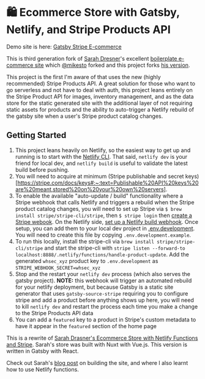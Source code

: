 # 🛍 Ecommerce Store with Gatsby, Netlify, and Stripe Products API

Demo site is here: [Gatsby Stripe E-commerce](https://gatsby-stripe-ecommerce.netlify.app/)

This is third generation fork of [Sarah Dresner](https://github.com/mikeesto)'s excellent [boilerplate e-commerce site](https://github.com/sdras/ecommerce-netlify) which [@mikesto](https://github.com/mikeesto) forked and this project forks [his version](https://github.com/mikeesto/ecommerce-gatsby).

This project is the first I'm aware of that uses the new (highly recommended) Stripe Products API. A great solution for those who want to go serverless and not have to deal with auth, this project leans entirely on the Stripe Product API for images, inventory management, and as the data store for the static generated site with the additional layer of not requiring static assets for products and the ability to auto-trigger a Netlify rebuild of the gatsby site when a user's Stripe product catalog changes.

## Getting Started

1. This project leans heavily on Netlify, so the easiest way to get up and running is to start with the [Netlify CLI](https://docs.netlify.com/cli/get-started/). That said, `netlify dev` is your friend for local dev, and `netlify build` is useful to validate the latest build before pushing.
1. You will need to acquire at minimum (Stripe publishable and secret keys)[https://stripe.com/docs/keys#:~:text=Publishable%20API%20keys%20are%20meant,stored%20on%20your%20own%20servers].
1. To enable the available "auto-update / build" functionality where a Stripe webhook that calls Netlify and triggers a rebuild when the Stripe product catalog changes, you will need to set up Stripe via `$ brew install stripe/stripe-cli/stripe`, then `$ stripe login` then [create a Stripe webook](https://stripe.com/docs/api/webhook_endpoints/create). On the Netlify side, [set up a Netlify build webhook](https://app.netlify.com/sites/<your-site>/settings/deploys#environment). Once setup, you can add them to your local dev project in [.env.development](https://github.com/brianfeister/ecommerce-gatsby/blob/master/.env.development.example#L6-L7). You will need to create this file by copying `.env.development.example`.
1. To run this locally, install the stripe-cli via `brew install stripe/stripe-cli/stripe` and start the stripe-cli with `stripe listen --forward-to localhost:8888/.netlify/functions/handle-product-update`. Add the generated `whsec_xyz` product key to `.env.development` as `STRIPE_WEBHOOK_SECRET=whsec_xyz`
1. Stop and the restart your `netlify dev` process (which also serves the gatsby project). **NOTE:** this webhook will trigger an automated rebuild for your netlify deployment, but because Gatsby is a static site generator that uses `gatsby-source-stripe` requiring you to configure stripe and add a product before anything shows up here, you will need to kill `netlify dev` and restart the process each time you make a change to the Stripe Products API data
1. You can add a `featured` key to a product in Stripe's custom metadata to have it appear in the `featured` section of the home page

This is a rewrite of [Sarah Drasner's Ecommerce Store with Netlify Functions and Stripe](https://github.com/sdras/ecommerce-netlify). Sarah's store was built with Nuxt with Vue.js. This version is written in Gatsby with React.

Check out Sarah's [blog post](https://css-tricks.com/lets-build-a-jamstack-e-commerce-store-with-netlify-functions/) on building the site, and where I also learnt how to use Netlify functions.
